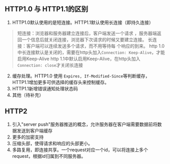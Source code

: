 ## HTTP1.0 与 HTTP1.1的区别
1. HTTP1.0默认使用的是短连接。HTTP1.1默认使用长连接（即持久连接）

> 短连接：浏览器和服务器建立连接后，客户端发送一个请求 ，服务器端返回一个信息后就关闭连接，浏览器下次请求的时候又要建立连接。
> 长连接：客户端可以连续发送多个请求，而不用等待每 个响应的到来。
> http 1.0中长连接默认是关闭的，需要在http头加入`Connection: Keep-Alive`，才能启用Keep-Alive
> http 1.1中默认启用Keep-Alive，在http头加入`Connection: close`才关闭长连接

2. 缓存处理。HTTP1.0 使用 `Expires, If-Modified-Since`等判断缓存，HTTP1.1增加更多可供选择的缓存头来控制缓存。
3. HTTP1.1新增错误通知处理状态码
4. 其他（待补充）

## HTTP2
1. 引入"server push"服务器推送的概念，允许服务器在客户端需要数据前将数据发送到客户端缓存
2. 更多的加密支持
3. 压缩头部，使得请求和响应的头部更小。
4. 多路复用，即连接共享。一个request对应一个id，可以将连接上多个request，根据id归属到不同服务器。

